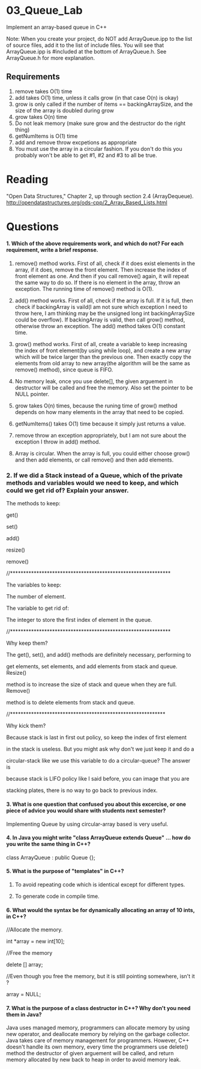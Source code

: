 03_Queue_Lab
============

Implement an array-based queue in C++

Note: When you create your project, do NOT add ArrayQueue.ipp to the list of source files, add it to the list of include files. You will see that ArrayQueue.ipp is #included at the bottom of ArrayQueue.h. See ArrayQueue.h for more explanation.

Requirements
------------

1. remove takes O(1) time
2. add takes O(1) time, unless it calls grow (in that case O(n) is okay)
3. grow is only called if the number of items == backingArraySize, and the size of the array is doubled during grow
4. grow takes O(n) time
5. Do not leak memory (make sure grow and the destructor do the right thing)
6. getNumItems is O(1) time
7. add and remove throw excpetions as appropriate
8. You must use the array in a circular fashion. If you don't do this you probably won't be able to get #1, #2 and #3 to all be true.

Reading
=======
"Open Data Structures," Chapter 2, up through section 2.4 (ArrayDequeue). http://opendatastructures.org/ods-cpp/2_Array_Based_Lists.html

Questions
=========

#### 1. Which of the above requirements work, and which do not? For each requirement, write a brief response.

1. remove() method works. First of all, check if it does exist elements in the
array, if it does, remove the front element. Then increase the index of front 
element as one. And then if you call remove() again, it will repeat the same 
way to do so. If there is no element in the array, throw an exception. The running time of remove() method is O(1).

2. add() method works. First of all, check if the array is full. If it is full, then check if backingArray is vaild(I am not sure which exception I need to 
throw here, I am thinking may be the unsigned long int backingArraySize could
be overflow). If backingArray is valid, then call grow() method, otherwise 
throw an exception. The add() method takes O(1) constant time.

3. grow() method works. First of all, create a variable to keep increasing
the index of front element(by using while loop), and create a new array which will be twice larger than the previous one. Then exactly copy the elements from old array to new array(the algorithm will be the same as remove() method), since queue is FIFO.

4. No memory leak, once you use delete[], the given arguement in destructor will be called and free the memory. Also set the pointer to be NULL pointer. 

5. grow takes O(n) times, because the runing time of grow() method depends on
how many elements in the array that need to be copied.

6. getNumItems() takes O(1) time because it simply just returns a value.

7. remove throw an exception appropriately, but I am not sure about the 
exception I throw in add() method.

8. Array is circular. When the array is full, you could either choose grow()
and then add elements, or call remove() and then add elements.


### 2. If we did a Stack instead of a Queue, which of the private methods and variables would we need to keep, and which could we get rid of? Explain your answer.

The methods to keep:

get()

set()

add()

resize()

remove()

//*************************************************************


The variables to keep:

The number of element.


The variable to get rid of:

The integer to store the first index of element in the queue.


//*************************************************************


Why keep them?

The get(), set(), and add() methods are definitely necessary, performing to

get elements, set elements, and add elements from stack and queue. Resize()

method is to increase the size of stack and queue when they are full. Remove()

method is to delete elements from stack and queue.


//***********************************************************


Why kick them?

Because stack is last in first out policy, so keep the index of first element

in the stack is useless. But you might ask why don't we just keep it and do a

circular-stack like we use this variable to do a circular-queue? The answer is 

because stack is LIFO policy like I said before, you can image that you are

stacking plates, there is no way to go back to previous index.








#### 3. What is one question that confused you about this excercise, or one piece of advice you would share with students next semester?


Implementing Queue by using circular-array based is very useful.



#### 4. In Java you might write "class ArrayQueue extends Queue" ... how do you write the same thing in C++?

class ArrayQueue : public Queue {};


#### 5. What is the purpose of "templates" in C++?

1. To avoid repeating code which is identical except for different types.

2. To generate code in compile time.



#### 6. What would the syntax be for dynamically allocating an array of 10 ints, in C++?
 
 //Allocate the memory.

 int *array = new int[10];
 
 //Free the memory

 delete [] array;

 //Even though you free the memory, but it is still pointing somewhere, isn't it
 ?

 array = NULL;


#### 7. What is the purpose of a class destructor in C++? Why don't you need them in Java?

Java uses managed memory, programmers can allocate memory by using new operator,
and deallocate memory by relying on the garbage collector. Java takes care of
memory management for programmers. However, C++ doesn't handle its own memory, 
every time the programmers use delete() method the destructor of given 
arguement will be called, and return memory allocated by new back to heap in
order to avoid memory leak.







